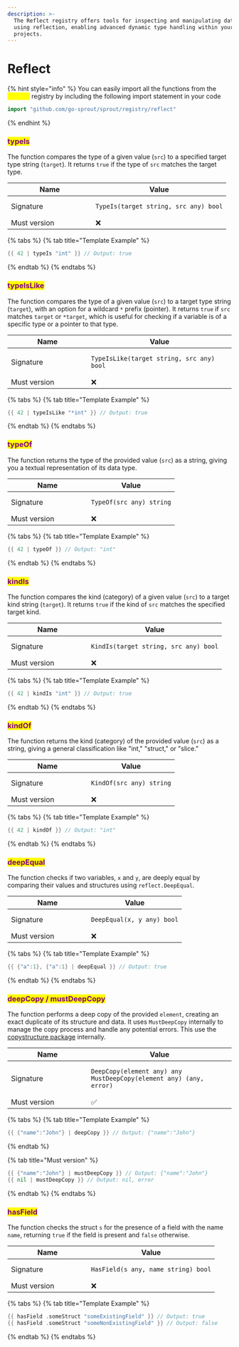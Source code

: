 ```yaml
---
description: >-
  The Reflect registry offers tools for inspecting and manipulating data types
  using reflection, enabling advanced dynamic type handling within your
  projects.
---
```


# Reflect

{% hint style="info" %}
You can easily import all the functions from the <mark style="color:yellow;">`reflect`</mark> registry by including the following import statement in your code

```go
import "github.com/go-sprout/sprout/registry/reflect"
```
{% endhint %}

### <mark style="color:purple;">typeIs</mark>

The function compares the type of a given value (`src`) to a specified target type string (`target`). It returns `true` if the type of `src` matches the target type.

<table data-header-hidden><thead><tr><th width="174">Name</th><th>Value</th></tr></thead><tbody><tr><td>Signature</td><td><pre class="language-go"><code class="lang-go">TypeIs(target string, src any) bool
</code></pre></td></tr><tr><td>Must version</td><td><span data-gb-custom-inline data-tag="emoji" data-code="274c">❌</span></td></tr></tbody></table>

{% tabs %}
{% tab title="Template Example" %}
```go
{{ 42 | typeIs "int" }} // Output: true
```
{% endtab %}
{% endtabs %}

### <mark style="color:purple;">typeIsLike</mark>

The function compares the type of a given value (`src`) to a target type string (`target`), with an option for a wildcard `*` prefix (pointer). It returns `true` if `src` matches `target` or `*target`, which is useful for checking if a variable is of a specific type or a pointer to that type.

<table data-header-hidden><thead><tr><th width="164">Name</th><th>Value</th></tr></thead><tbody><tr><td>Signature</td><td><pre class="language-go"><code class="lang-go">TypeIsLike(target string, src any) bool
</code></pre></td></tr><tr><td>Must version</td><td><span data-gb-custom-inline data-tag="emoji" data-code="274c">❌</span></td></tr></tbody></table>

{% tabs %}
{% tab title="Template Example" %}
```go
{{ 42 | typeIsLike "*int" }} // Output: true
```
{% endtab %}
{% endtabs %}

### <mark style="color:purple;">typeOf</mark>

The function returns the type of the provided value (`src`) as a string, giving you a textual representation of its data type.

<table data-header-hidden><thead><tr><th width="164">Name</th><th>Value</th></tr></thead><tbody><tr><td>Signature</td><td><pre class="language-go"><code class="lang-go">TypeOf(src any) string
</code></pre></td></tr><tr><td>Must version</td><td><span data-gb-custom-inline data-tag="emoji" data-code="274c">❌</span></td></tr></tbody></table>

{% tabs %}
{% tab title="Template Example" %}
```go
{{ 42 | typeOf }} // Output: "int"
```
{% endtab %}
{% endtabs %}

### <mark style="color:purple;">kindIs</mark>

The function compares the kind (category) of a given value (`src`) to a target kind string (`target`). It returns `true` if the kind of `src` matches the specified target kind.

<table data-header-hidden><thead><tr><th width="164">Name</th><th>Value</th></tr></thead><tbody><tr><td>Signature</td><td><pre class="language-go"><code class="lang-go">KindIs(target string, src any) bool
</code></pre></td></tr><tr><td>Must version</td><td><span data-gb-custom-inline data-tag="emoji" data-code="274c">❌</span></td></tr></tbody></table>

{% tabs %}
{% tab title="Template Example" %}
```go
{{ 42 | kindIs "int" }} // Output: true
```
{% endtab %}
{% endtabs %}

### <mark style="color:purple;">kindOf</mark>

The function returns the kind (category) of the provided value (`src`) as a string, giving a general classification like "int," "struct," or "slice."

<table data-header-hidden><thead><tr><th width="164">Name</th><th>Value</th></tr></thead><tbody><tr><td>Signature</td><td><pre class="language-go"><code class="lang-go">KindOf(src any) string
</code></pre></td></tr><tr><td>Must version</td><td><span data-gb-custom-inline data-tag="emoji" data-code="274c">❌</span></td></tr></tbody></table>

{% tabs %}
{% tab title="Template Example" %}
```go
{{ 42 | kindOf }} // Output: "int"
```
{% endtab %}
{% endtabs %}

### <mark style="color:purple;">deepEqual</mark>

The function checks if two variables, `x` and `y`, are deeply equal by comparing their values and structures using `reflect.DeepEqual`.

<table data-header-hidden><thead><tr><th width="164">Name</th><th>Value</th></tr></thead><tbody><tr><td>Signature</td><td><pre class="language-go"><code class="lang-go">DeepEqual(x, y any) bool
</code></pre></td></tr><tr><td>Must version</td><td><span data-gb-custom-inline data-tag="emoji" data-code="274c">❌</span></td></tr></tbody></table>

{% tabs %}
{% tab title="Template Example" %}
```go
{{ {"a":1}, {"a":1} | deepEqual }} // Output: true
```
{% endtab %}
{% endtabs %}

### <mark style="color:purple;">deepCopy / mustDeepCopy</mark>

The function performs a deep copy of the provided `element`, creating an exact duplicate of its structure and data. It uses `MustDeepCopy` internally to manage the copy process and handle any potential errors. This use the [copystructure package](https://github.com/mitchellh/copystructure) internally.

<table data-header-hidden><thead><tr><th width="164">Name</th><th>Value</th></tr></thead><tbody><tr><td>Signature</td><td><pre class="language-go"><code class="lang-go">DeepCopy(element any) any
MustDeepCopy(element any) (any, error)
</code></pre></td></tr><tr><td>Must version</td><td><span data-gb-custom-inline data-tag="emoji" data-code="2705">✅</span></td></tr></tbody></table>

{% tabs %}
{% tab title="Template Example" %}
```go
{{ {"name":"John"} | deepCopy }} // Output: {"name":"John"}
```
{% endtab %}

{% tab title="Must version" %}
```go
{{ {"name":"John"} | mustDeepCopy }} // Output: {"name":"John"}
{{ nil | mustDeepCopy }} // Output: nil, error
```
{% endtab %}
{% endtabs %}

### <mark style="color:purple;">hasField</mark>

The function checks the struct `s` for the presence of a field with the name `name`, returning `true` if the field is present and `false` otherwise.

<table data-header-hidden><thead><tr><th width="164">Name</th><th>Value</th></tr></thead><tbody><tr><td>Signature</td><td><pre class="language-go"><code class="lang-go">HasField(s any, name string) bool
</code></pre></td></tr><tr><td>Must version</td><td><span data-gb-custom-inline data-tag="emoji" data-code="274c">❌</span></td></tr></tbody></table>

{% tabs %}
{% tab title="Template Example" %}
```go
{{ hasField .someStruct "someExistingField" }} // Output: true
{{ hasField .someStruct "someNonExistingField" }} // Output: false
```
{% endtab %}
{% endtabs %}
